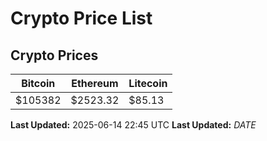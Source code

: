 # Crypto Price List

## Crypto Prices
| Bitcoin | Ethereum | Litecoin |
| ------- | -------- | -------- |
| $105382 | $2523.32 | $85.13 |
**Last Updated:** 2025-06-14 22:45 UTC
**Last Updated:** $DATE$
